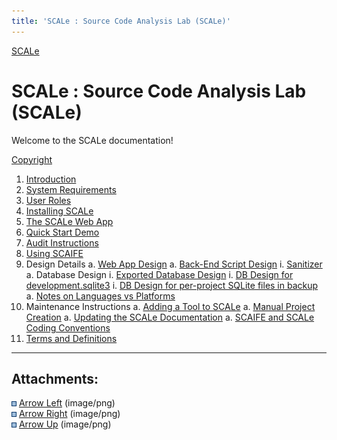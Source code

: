 ```yaml
---
title: 'SCALe : Source Code Analysis Lab (SCALe)'
---
```


[SCALe](index.md)
<!-- <legal> -->
<!-- SCALe version r.6.5.5.1.A -->
<!--  -->
<!-- Copyright 2021 Carnegie Mellon University. -->
<!--  -->
<!-- NO WARRANTY. THIS CARNEGIE MELLON UNIVERSITY AND SOFTWARE ENGINEERING -->
<!-- INSTITUTE MATERIAL IS FURNISHED ON AN "AS-IS" BASIS. CARNEGIE MELLON -->
<!-- UNIVERSITY MAKES NO WARRANTIES OF ANY KIND, EITHER EXPRESSED OR -->
<!-- IMPLIED, AS TO ANY MATTER INCLUDING, BUT NOT LIMITED TO, WARRANTY OF -->
<!-- FITNESS FOR PURPOSE OR MERCHANTABILITY, EXCLUSIVITY, OR RESULTS -->
<!-- OBTAINED FROM USE OF THE MATERIAL. CARNEGIE MELLON UNIVERSITY DOES NOT -->
<!-- MAKE ANY WARRANTY OF ANY KIND WITH RESPECT TO FREEDOM FROM PATENT, -->
<!-- TRADEMARK, OR COPYRIGHT INFRINGEMENT. -->
<!--  -->
<!-- Released under a MIT (SEI)-style license, please see COPYRIGHT file or -->
<!-- contact permission@sei.cmu.edu for full terms. -->
<!--  -->
<!-- [DISTRIBUTION STATEMENT A] This material has been approved for public -->
<!-- release and unlimited distribution.  Please see Copyright notice for -->
<!-- non-US Government use and distribution. -->
<!--  -->
<!-- DM19-1274 -->
<!-- </legal> -->

SCALe : Source Code Analysis Lab (SCALe)
=========================================

Welcome to the SCALe documentation!

[Copyright](SCALe-copyright.md)

1.  [Introduction](Introduction.md)
1.  [System Requirements](System-Requirements.md)
1.  [User Roles](User-Roles.md)
1.  [Installing SCALe](Installing-SCALe.md)
1.  [The SCALe Web App](The-SCALe-Web-App.md)
1.  [Quick Start Demo](SCALe-Quick-Start-Demo-for-Auditors.md)
1.  [Audit Instructions](Audit-Instructions.md)
1.  [Using SCAIFE](SCAIFE-Welcome.md)
1.  Design Details
    a.  [Web App Design](Web-App-Design.md)
    a.  [Back-End Script Design](Back-End-Script-Design.md)
        i.  [Sanitizer](Sanitizer.md)
    a.  Database Design
        i.  [Exported Database Design](Exported-Database-Design.md)
        i.  [DB Design for development.sqlite3](DB-Design-for-development.sqlite3.md)
        i.  [DB Design for per-project SQLite files in
            backup](DB-Design-for-per-project-SQLite-files-in-backup.md)
    a.  [Notes on Languages vs Platforms](Notes-on-Languages-vs-Platforms.md)
1. Maintenance Instructions
    a.  [Adding a Tool to SCALe](Adding-a-Tool-to-SCALe.md)
    a.  [Manual Project
        Creation](Command-Line-Project-Creation.md)
    a.  [Updating the SCALe Documentation](Updating-the-SCALe-Documentation.md)
    a.  [SCAIFE and SCALe Coding Conventions](SCAIFE-and-SCALe-Coding-Conventions.md)
1. [Terms and Definitions](Terms-and-Definitions.md)

------------------------------------------------------------------------

Attachments:
------------

![](images/icons/bullet_blue.gif)
[Arrow Left](attachments/arrow_left.png)
(image/png)\
![](images/icons/bullet_blue.gif)
[Arrow Right](attachments/arrow_right.png)
(image/png)\
![](images/icons/bullet_blue.gif)
[Arrow Up](attachments/arrow_up.png)
(image/png)
